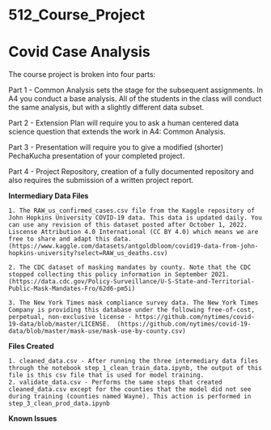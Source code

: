 # 512_Course_Project
# Covid Case Analysis

The course project is broken into four parts: 

Part 1 - Common Analysis sets the stage for the subsequent assignments. In A4 you conduct a base analysis. All of the students in the class will conduct the same analysis, but with a slightly different data subset.

Part 2 - Extension Plan will require you to ask a human centered data science question that extends the work in A4: Common Analysis.

Part 3 - Presentation will require you to give a modified (shorter) PechaKucha presentation of your completed project.

Part 4 - Project Repository, creation of a fully documented repository and also requires the submission of a written project report.

**Intermediary Data Files**

    1. The RAW_us_confirmed_cases.csv file from the Kaggle repository of John Hopkins University COVID-19 data. This data is updated daily. You can use any revision of this dataset posted after October 1, 2022. Liscense Attribution 4.0 International (CC BY 4.0) which means we are free to share and adapt this data. (https://www.kaggle.com/datasets/antgoldbloom/covid19-data-from-john-hopkins-university?select=RAW_us_deaths.csv)
    
    2. The CDC dataset of masking mandates by county. Note that the CDC stopped collecting this policy information in September 2021. (https://data.cdc.gov/Policy-Surveillance/U-S-State-and-Territorial-Public-Mask-Mandates-Fro/62d6-pm5i)
    
    3. The New York Times mask compliance survey data. The New York Times Company is providing this database under the following free-of-cost, perpetual, non-exclusive license - https://github.com/nytimes/covid-19-data/blob/master/LICENSE.  (https://github.com/nytimes/covid-19-data/blob/master/mask-use/mask-use-by-county.csv)

**Files Created**

    1. cleaned_data.csv - After running the three intermediary data files through the notebook step_1_clean_train_data.ipynb, the output of this file is this csv file that is used for model training.
    2. validate_data.csv - Performs the same steps that created cleaned_data.csv except for the counties that the model did not see during training (counties named Wayne). This action is performed in step_3_clean_prod_data.ipynb

**Known Issues**


